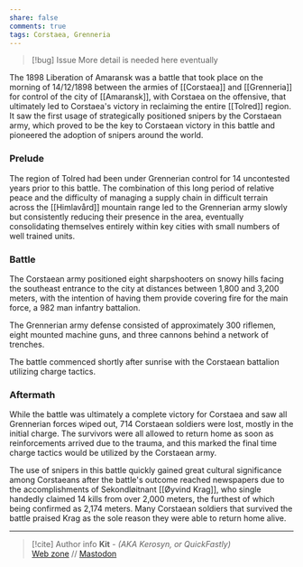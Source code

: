 ```yaml
---
share: false
comments: true
tags: Corstaea, Grenneria
---
```


> [!bug] Issue
> More detail is needed here eventually

The 1898 Liberation of Amaransk was a battle that took place on the morning of 14/12/1898 between the armies of [[Corstaea]] and [[Grenneria]] for control of the city of [[Amaransk]], with Corstaea on the offensive, that ultimately led to Corstaea's victory in reclaiming the entire [[Tolred]] region. It saw the first usage of strategically positioned snipers by the Corstaean army, which proved to be the key to Corstaean victory in this battle and pioneered the adoption of snipers around the world.

### Prelude

The region of Tolred had been under Grennerian control for 14 uncontested years prior to this battle. The combination of this long period of relative peace and the difficulty of managing a supply chain in difficult terrain across the [[Himlavård]] mountain range led to the Grennerian army slowly but consistently reducing their presence in the area, eventually consolidating themselves entirely within key cities with small numbers of well trained units.

### Battle

The Corstaean army positioned eight sharpshooters on snowy hills facing the southeast entrance to the city at distances between 1,800 and 3,200 meters, with the intention of having them provide covering fire for the main force, a 982 man infantry battalion.

The Grennerian army defense consisted of approximately 300 riflemen, eight mounted machine guns, and three cannons behind a network of trenches.

The battle commenced shortly after sunrise with the Corstaean battalion utilizing charge tactics.

### Aftermath

While the battle was ultimately a complete victory for Corstaea and saw all Grennerian forces wiped out, 714 Corstaean soldiers were lost, mostly in the initial charge. The survivors were all allowed to return home as soon as reinforcements arrived due to the trauma, and this marked the final time charge tactics would be utilized by the Corstaean army.

The use of snipers in this battle quickly gained great cultural significance among Corstaeans after the battle's outcome reached newspapers due to the accomplishments of Sekondløitnant [[Øyvind Krag]], who single handedly claimed 14 kills from over 2,000 meters, the furthest of which being confirmed as 2,174 meters. Many Corstaean soldiers that survived the battle praised Krag as the sole reason they were able to return home alive.

-----
> [!cite] Author info
> **Kit** - *(AKA Kerosyn, or QuickFastly)*\
> [Web zone](https://kitabe.link) // [Mastodon](https://social.tripulse.net/@kit)